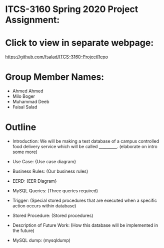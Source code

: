 # ITCS-3160 Spring 2020 Project Assignment:

# Click to view in separate webpage:
https://github.com/fsalad/ITCS-3160-ProjectRepo

# Group Member Names:
- Ahmed Ahmed
- Milo Boger
- Muhammad Deeb
- Faisal Salad

# Outline
- Introduction:
  We will be making a test database of a campus controlled food delivery service which will be called _________. (elaborate on intro some more)

- Use Case:
  {Use case diagram}
  
- Business Rules:
  (Our business rules)
  
- EERD:
  {EER Diagram}
  
- MySQL Queries:
  (Three queries required)
  
- Trigger:
  (Special stored procedures that are executed when a specific action occurs within database)
  
- Stored Procedure:
  (Stored procedures)
  
- Description of Future Work:
  (How this database will be implemented in the future)
  
- MySQL dump:
  (mysqldump)
